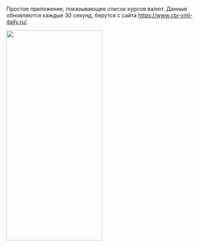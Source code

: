 Простое приложение, показывающее список курсов валют.
Данные обновляются каждые 30 секунд, берутся с сайта https://www.cbr-xml-daily.ru/. 


<img src="https://github.com/MironBano/CentralBank_exchange_rates_app/Demonstration.gif" width="250" height="550" />
